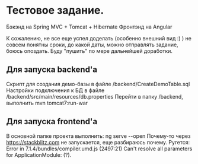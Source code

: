 # Тестовое задание.

Бэкэнд на Spring MVC + Tomcat + Hibernate
Фронтэнд на Angular

К сожалению, не все еще успел доделать (особенно внешний вид :) ) не совсем понятны сроки, до какой даты, можно отправлять задание, боюсь опоздать. Буду "пушить" по мере дальнейшей доработки.

## Для запуска backend'а

Скрипт для создания демо-базы в файле /backend/CreateDemoTable.sql
Настройки подключения к БД в файле /backend/src/main/resources/db.properties
Перейти в папку /backend, выполнить mvn tomcat7:run-war

## Для запуска frontend'а

В основной папке проекта выполнить: ng serve --open
Почему-то через https://stackblitz.com не запускается, еще разбираюсь почему. Ругется:
Error in 7.1.4/bundles/compiler.umd.js (2497:21)
Can't resolve all parameters for ApplicationModule: (?).


